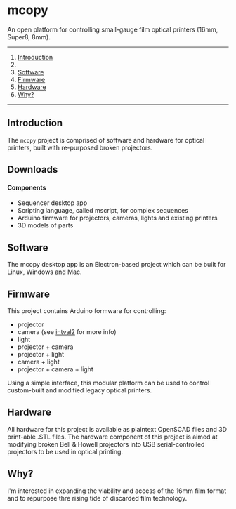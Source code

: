 # mcopy

An open platform for controlling small-gauge film optical printers (16mm, Super8, 8mm).

-------
1. <a href="#intro">Introduction</a>
2. <a href="#download"></a>
2. <a href="#software">Software</a>
3. <a href="#firmware">Firmware</a>
3. <a href="#hardware">Hardware</a>
4. <a href="#why">Why?</a>

-------

## Introduction <a name="intro"></a>

The `mcopy` project is comprised of software and hardware for optical printers, built with re-purposed broken projectors.

## Downloads


#### Components

* Sequencer desktop app
* Scripting language, called mscript, for complex sequences
* Arduino firmware for projectors, cameras, lights and existing printers
* 3D models of parts

## Software <a name="software"></a>

The mcopy desktop app is an Electron-based project which can be built for Linux, Windows and Mac.

## Firmware <a name="firmware"></a>

This project contains Arduino formware for controlling: 

* projector
* camera (see [intval2](https://github.com/sixteenmillimeter/intval2.git) for more info)
* light
* projector + camera
* projector + light
* camera + light
* projector + camera + light

Using a simple interface, this modular platform can be used to control custom-built and modified legacy optical printers. 


## Hardware <a name="hardware"></a>

All hardware for this project is available as plaintext OpenSCAD files and 3D print-able .STL files. The hardware component of this project is aimed at modifying broken Bell & Howell projectors into USB serial-controlled projectors to be used in optical printing.


## Why? <a name="why"></a>

I'm interested in expanding the viability and access of the 16mm film format and to repurpose thre rising tide of discarded film technology.

